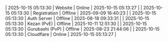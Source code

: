 | 2025-10-15 05:13:30 | Website | Online | 2025-10-15 05:13:27 |
| 2025-10-15 05:13:30 | Registration | Offline | 2025-09-09 16:40:23 |
| 2025-10-15 05:13:30 | Auth Server | Offline | 2025-08-18 09:33:31 |
| 2025-10-15 05:13:30 | Kezan (PvE) | Offline | 2025-10-11 12:51:30 |
| 2025-10-15 05:13:30 | Gurubashi (PvP) | Offline | 2025-08-23 21:44:06 |
| 2025-10-15 05:13:30 | Cloudflare | Online | 2025-10-15 05:13:27 |
